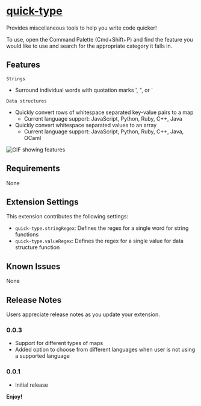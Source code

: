 # [quick-type](https://marketplace.visualstudio.com/items?itemName=kashish.quick-type)

Provides miscellaneous tools to help you write code quicker!

To use, open the Command Palette (Cmd+Shift+P) and find the feature you would like to use and search for the appropriate category it falls in.

## Features

`Strings`
- Surround individual words with quotation marks ', ", or `

`Data structures`
- Quickly convert rows of whitespace separated key-value pairs to a map
    - Current language support: JavaScript, Python, Ruby, C++, Java
- Quickly convert whitespace separated values to an array
    - Current language support: JavaScript, Python, Ruby, C++, Java, OCaml

![GIF showing features](https://media.giphy.com/media/nijEX2dOeyGC0MwmHA/giphy.gif)

## Requirements

None

## Extension Settings

This extension contributes the following settings:
* `quick-type.stringRegex`: Defines the regex for a single word for string functions
* `quick-type.valueRegex`: Defines the regex for a single value for data structure function

## Known Issues

None

## Release Notes

Users appreciate release notes as you update your extension.

### 0.0.3

- Support for different types of maps
- Added option to choose from different languages when user is not using a supported language

### 0.0.1

- Initial release

**Enjoy!**
